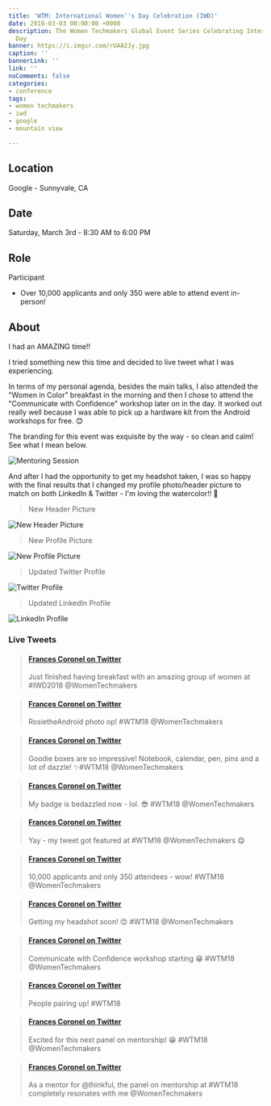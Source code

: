 ```yaml
---
title: 'WTM: International Women''s Day Celebration (IWD)'
date: 2018-03-03 00:00:00 +0000
description: The Women Techmakers Global Event Series Celebrating International Women's
  Day
banner: https://i.imgur.com/rUAA2Jy.jpg
caption: ''
bannerLink: ''
link: ''
noComments: false
categories:
- conference
tags:
- women techmakers
- iwd
- google
- mountain view

---
```

## Location

Google - Sunnyvale, CA

## Date

Saturday, March 3rd - 8:30 AM to 6:00 PM

## Role

Participant

* Over 10,000 applicants and only 350 were able to attend event in-person!

## About

I had an AMAZING time!!

I tried something new this time and decided to live tweet what I was experiencing.

In terms of my personal agenda, besides the main talks, I also attended the "Women in Color" breakfast in the morning and then I chose to attend the "Communicate with Confidence" workshop later on in the day. It worked out really well because I was able to pick up a hardware kit from the Android workshops for free. 😊

The branding for this event was exquisite by the way - so clean and calm! See what I mean below.

![Mentoring Session](https://i.imgur.com/Muxg4oO.jpg)

And after I had the opportunity to get my headshot taken, I was so happy with the final results that I changed my profile photo/header picture to match on both LinkedIn & Twitter - I'm loving the watercolor!! 🌊️

> New Header Picture

![New Header Picture](https://i.imgur.com/DMZI6ni.jpg)

> New Profile Picture

![New Profile Picture](https://i.imgur.com/KBPjkn8.jpg)

> Updated Twitter Profile

![Twitter Profile](https://i.imgur.com/OplHVur.png)

> Updated LinkedIn Profile

![LinkedIn Profile](https://i.imgur.com/R75pU6G.png)

### Live Tweets

<blockquote class="embedly-card"><h4><a href="[https://twitter.com/fvcproductions/status/969989069454413824](https://twitter.com/fvcproductions/status/969989069454413824 "https://twitter.com/fvcproductions/status/969989069454413824")">Frances Coronel on Twitter</a></h4><p>Just finished having breakfast with an amazing group of women at #IWD2018 @WomenTechmakers</p></blockquote>

<script async src="//cdn.embedly.com/widgets/platform.js" charset="UTF-8"></script>

<blockquote class="embedly-card"><h4><a href="[https://twitter.com/fvcproductions/status/969995506897293312](https://twitter.com/fvcproductions/status/969995506897293312 "https://twitter.com/fvcproductions/status/969995506897293312")">Frances Coronel on Twitter</a></h4><p>RosietheAndroid photo op! #WTM18 @WomenTechmakers</p></blockquote>

<blockquote class="embedly-card"><h4><a href="[https://twitter.com/fvcproductions/status/970000938084782080](https://twitter.com/fvcproductions/status/970000938084782080 "https://twitter.com/fvcproductions/status/970000938084782080")">Frances Coronel on Twitter</a></h4><p>Goodie boxes are so impressive! Notebook, calendar, pen, pins and a lot of dazzle! ✨#WTM18 @WomenTechmakers</p></blockquote>

<blockquote class="embedly-card"><h4><a href="[https://twitter.com/fvcproductions/status/970001386367746049](https://twitter.com/fvcproductions/status/970001386367746049 "https://twitter.com/fvcproductions/status/970001386367746049")">Frances Coronel on Twitter</a></h4><p>My badge is bedazzled now - lol. 😎 #WTM18 @WomenTechmakers</p></blockquote>

<blockquote class="embedly-card"><h4><a href="https://twitter.com/fvcproductions/status/970002993499312128">Frances Coronel on Twitter</a></h4><p>Yay - my tweet got featured at #WTM18 @WomenTechmakers 😋</p></blockquote>

<blockquote class="embedly-card"><h4><a href="https://twitter.com/fvcproductions/status/970006361324052482">Frances Coronel on Twitter</a></h4><p>10,000 applicants and only 350 attendees - wow! #WTM18 @WomenTechmakers</p></blockquote>

<blockquote class="embedly-card"><h4><a href="https://twitter.com/fvcproductions/status/970040838263730177">Frances Coronel on Twitter</a></h4><p>Getting my headshot soon! 😊 #WTM18 @WomenTechmakers</p></blockquote>

<blockquote class="embedly-card"><h4><a href="[https://twitter.com/fvcproductions/status/970049121326309376](https://twitter.com/fvcproductions/status/970049121326309376 "https://twitter.com/fvcproductions/status/970049121326309376")">Frances Coronel on Twitter</a></h4><p>Communicate with Confidence workshop starting 😁 #WTM18 @WomenTechmakers</p></blockquote>

<blockquote class="embedly-card"><h4><a href="[https://twitter.com/fvcproductions/status/970050283471425536](https://twitter.com/fvcproductions/status/970050283471425536 "https://twitter.com/fvcproductions/status/970050283471425536")">Frances Coronel on Twitter</a></h4><p>People pairing up! #WTM18</p></blockquote>

<blockquote class="embedly-card"><h4><a href="[https://twitter.com/fvcproductions/status/970084513932918785](https://twitter.com/fvcproductions/status/970084513932918785 "https://twitter.com/fvcproductions/status/970084513932918785")">Frances Coronel on Twitter</a></h4><p>Excited for this next panel on mentorship! 😁 #WTM18 @WomenTechmakers</p></blockquote>

<blockquote class="embedly-card"><h4><a href="[https://twitter.com/fvcproductions/status/970090517294804992](https://twitter.com/fvcproductions/status/970090517294804992 "https://twitter.com/fvcproductions/status/970090517294804992")">Frances Coronel on Twitter</a></h4><p>As a mentor for @thinkful, the panel on mentorship at #WTM18 completely resonates with me @WomenTechmakers</p></blockquote>